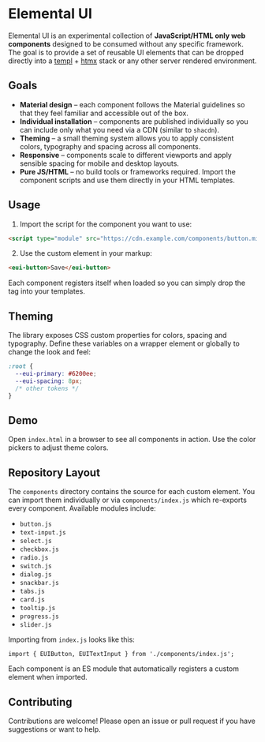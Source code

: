 # Elemental UI

Elemental UI is an experimental collection of **JavaScript/HTML only web components** designed to be consumed without any specific framework. The goal is to provide a set of reusable UI elements that can be dropped directly into a [templ](https://templ.guide/) + [htmx](https://htmx.org/) stack or any other server rendered environment.

## Goals

- **Material design** &ndash; each component follows the Material guidelines so that they feel familiar and accessible out of the box.
- **Individual installation** &ndash; components are published individually so you can include only what you need via a CDN (similar to `shacdn`).
- **Theming** &ndash; a small theming system allows you to apply consistent colors, typography and spacing across all components.
- **Responsive** &ndash; components scale to different viewports and apply sensible spacing for mobile and desktop layouts.
- **Pure JS/HTML** &ndash; no build tools or frameworks required. Import the component scripts and use them directly in your HTML templates.

## Usage

1. Import the script for the component you want to use:

```html
<script type="module" src="https://cdn.example.com/components/button.min.js"></script>
```

2. Use the custom element in your markup:

```html
<eui-button>Save</eui-button>
```

Each component registers itself when loaded so you can simply drop the tag into your templates.

## Theming

The library exposes CSS custom properties for colors, spacing and typography. Define these variables on a wrapper element or globally to change the look and feel:

```css
:root {
  --eui-primary: #6200ee;
  --eui-spacing: 8px;
  /* other tokens */
}
```

## Demo

Open `index.html` in a browser to see all components in action. Use the color pickers to adjust theme colors.

## Repository Layout

The `components` directory contains the source for each custom element. You can
import them individually or via `components/index.js` which re-exports every
component. Available modules include:

- `button.js`
- `text-input.js`
- `select.js`
- `checkbox.js`
- `radio.js`
- `switch.js`
- `dialog.js`
- `snackbar.js`
- `tabs.js`
- `card.js`
- `tooltip.js`
- `progress.js`
- `slider.js`

Importing from `index.js` looks like this:

```
import { EUIButton, EUITextInput } from './components/index.js';
```

Each component is an ES module that automatically registers a custom element
when imported.

## Contributing

Contributions are welcome! Please open an issue or pull request if you have suggestions or want to help.

